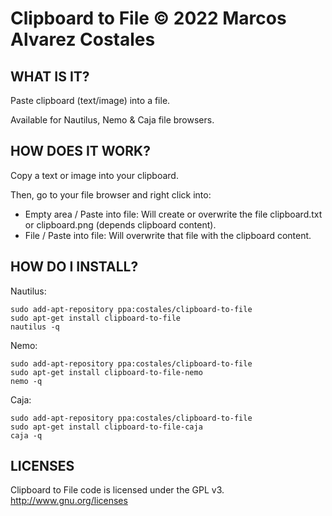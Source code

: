 Clipboard to File © 2022 Marcos Alvarez Costales
================================================

## WHAT IS IT?

Paste clipboard (text/image) into a file.

Available for Nautilus, Nemo & Caja file browsers.

## HOW DOES IT WORK?

Copy a text or image into your clipboard.

Then, go to your file browser and right click into:

 * Empty area / Paste into file: Will create or overwrite the file clipboard.txt or clipboard.png (depends clipboard content).
 * File / Paste into file: Will overwrite that file with the clipboard content.
 

## HOW DO I INSTALL?

Nautilus:

```
sudo add-apt-repository ppa:costales/clipboard-to-file
sudo apt-get install clipboard-to-file
nautilus -q
```

Nemo:

```
sudo add-apt-repository ppa:costales/clipboard-to-file
sudo apt-get install clipboard-to-file-nemo
nemo -q
```

Caja:

```
sudo add-apt-repository ppa:costales/clipboard-to-file
sudo apt-get install clipboard-to-file-caja
caja -q
```


## LICENSES

Clipboard to File code is licensed under the GPL v3.
http://www.gnu.org/licenses
